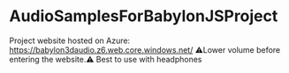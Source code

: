 # AudioSamplesForBabylonJSProject

Project website hosted on Azure: https://babylon3daudio.z6.web.core.windows.net/
⚠️Lower volume before entering the website.⚠️ Best to use with headphones
